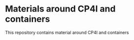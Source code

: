 # Materials around CP4I and containers

This repository contains material around CP4I and containers